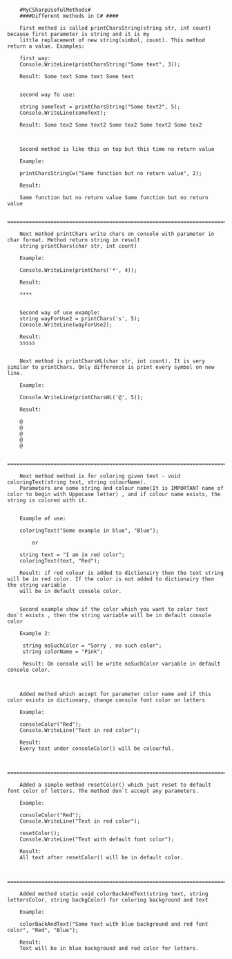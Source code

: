  

		#MyCSharpUsefulMethods#
		####Different methods in C# ####
		
		First method is called printCharsString(string str, int count) because first parameter is string and it is my
		little replacement of new string(simbol, count). This method return a value. Examples:
		
		first way:
		Console.WriteLine(printCharsString("Some text", 3));
		
		Result: Some text Some text Some text
		
		
		second way fo use:
		
		string someText = printCharsString("Some text2", 5);
        Console.WriteLine(someText);
		
		Result: Some tex2 Some text2 Some tex2 Some text2 Some tex2
		
		
		
		Second method is like this on top but this time no return value
	
		Example:
		
		printCharsStringCw("Same function but no return value", 2);
		
		Result:
		
		Same function but no return value Same function but no return value
		
		==================================================================================================================================================================

		Next method printChars write chars on console with parameter in char format. Method return string in result
		string printChars(char str, int count)
		
		Example:
		
		Console.WriteLine(printChars('*', 4));
		
		Result:
		
		****
		
		
		Second way of use example:
		string wayForUse2 = printChars('s', 5);
        Console.WriteLine(wayForUse2);
		
		Result:
		sssss
		
		
		Next method is printCharsWL(char str, int count). It is very similar to printChars. Only difference is print every symbol on new line.
		
		Example:
		
		Console.WriteLine(printCharsWL('@', 5));
		
		Result:
		
		@
		@
		@
		@
		@
		
		==================================================================================================================================================================
		
		Next method method is for coloring given text - void coloringText(string text, string colourName).
		Parameters are some string and colour name(It is IMPORTANT name of color to begin with Uppecase letter) , and if colour name exists, the string is colored with it.
		
		
		Example of use:
		
		coloringText("Some example in blue", "Blue");
		
			or
			
		string text = "I am in red color";
        coloringText(text, "Red");	
		
		Result: if red colour is added to dictionairy then the text string will be in red color. If the color is not added to dictionairy then the string variable
		will be in default console color.
	
	
		Second example show if the color which you want to color text don`t exists , then the string variable will be in default console color
		
		Example 2:
		
		 string noSuchColor = "Sorry , no such color";
         string colorName = "Pink";
		 
		 Result: On console will be write noSuchColor variable in default console color.



		Added method which accept for parameter color name and if this color exists in dictionary, change console font color on letters
		
		Example:
		
		consoleColor("Red");
        Console.WriteLine("Text in red color");
		
		Result: 
		Every text under consoleColor() will be colourful.
		
		
		==================================================================================================================================================================
		
		Added a simple method resetColor() which just reset to default font color of letters. The method don`t accept any parameters.
		
		Example:
		
		consoleColor("Red");
        Console.WriteLine("Text in red color");
		
		resetColor();
		Console.WriteLine("Text with default font color");
		
		Result:
		All text after resetColor() will be in default color.
		
		
		====================================================================================================================================================================
		
		Added method static void colorBackAndText(string text, string lettersColor, string backgColor) for coloring background and text
		
		Example:
		
		colorBackAndText("Some text with blue background and red font color", "Red", "Blue");
		
		Result: 
		Text will be in blue background and red color for letters.
		